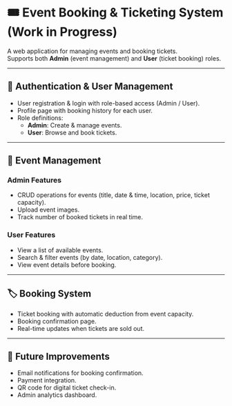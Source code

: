 # 🎟️ Event Booking & Ticketing System (Work in Progress)

A web application for managing events and booking tickets.  
Supports both **Admin** (event management) and **User** (ticket booking) roles.

---

## 🔑 Authentication & User Management
- User registration & login with role-based access (Admin / User).
- Profile page with booking history for each user.
- Role definitions:
  - **Admin**: Create & manage events.
  - **User**: Browse and book tickets.

---

## 🎤 Event Management
### Admin Features
- CRUD operations for events (title, date & time, location, price, ticket capacity).
- Upload event images.
- Track number of booked tickets in real time.

### User Features
- View a list of available events.
- Search & filter events (by date, location, category).
- View event details before booking.

---

## 🏷️ Booking System
- Ticket booking with automatic deduction from event capacity.
- Booking confirmation page.
- Real-time updates when tickets are sold out.

---

## 🔮 Future Improvements
- Email notifications for booking confirmation.
- Payment integration.
- QR code for digital ticket check-in.
- Admin analytics dashboard.
